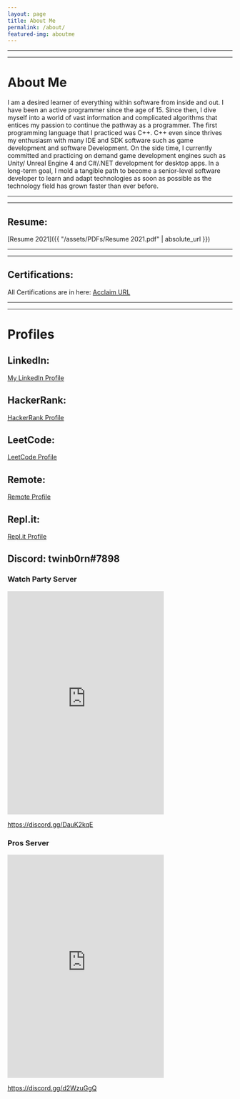 ```yaml
---
layout: page
title: About Me
permalink: /about/
featured-img: aboutme
---
```



---
---

# About Me

I am a desired learner of everything within software from inside and out. I have been an active programmer since the age of 15. Since then, I dive myself into a world of vast information and complicated algorithms that entices my passion to continue the pathway as a programmer. The first programming language that I practiced was C++. C++ even since thrives my enthusiasm with many IDE and SDK software such as game development and software Development. On the side time, I currently committed and practicing on demand game development engines such as Unity/ Unreal Engine 4 and C#/.NET development for desktop apps. In a long-term goal, I mold a tangible path to become a senior-level software developer to learn and adapt technologies as soon as possible as the technology field has grown faster than ever before.


---
---

## Resume:
[Resume 2021]({{ "/assets/PDFs/Resume 2021.pdf" | absolute_url }})


---
---

## Certifications:

All Certifications are in here: [Acclaim URL](https://www.youracclaim.com/users/joshuan)

---
---
# Profiles

<script type="text/javascript" src="https://platform.linkedin.com/badges/js/profile.js" async defer></script>
## LinkedIn:

<div class="LI-profile-badge"  data-version="v1" data-size="large" data-locale="en_US" data-type="horizontal" data-theme="dark" data-vanity="joshuanguyensoft1995"><a class="LI-simple-link" href='https://www.linkedin.com/in/joshuanguyensoft1995?trk=profile-badge'>My LinkedIn Profile</a></div>

## HackerRank:                                                        
[HackerRank Profile](https://www.hackerrank.com/twinb0rn?hr_r=1)

## LeetCode:
[LeetCode Profile]()         

## Remote:
[Remote Profile ](https://remote.com/joshuan)

## Repl.it:
[Repl.it Profile](https://repl.it/@twinb0rn)

## Discord: twinb0rn#7898


### Watch Party Server
<iframe src="https://discord.com/widget?id=714010722132295721&theme=dark" width="350" height="500" allowtransparency="true" frameborder="0" sandbox="allow-popups allow-popups-to-escape-sandbox allow-same-origin allow-scripts"></iframe>

https://discord.gg/DauK2kqE

### Pros Server
<iframe src="https://discord.com/widget?id=793653576395784192&theme=dark" width="350" height="500" allowtransparency="true" frameborder="0" sandbox="allow-popups allow-popups-to-escape-sandbox allow-same-origin allow-scripts"></iframe>

https://discord.gg/d2WzuGgQ
